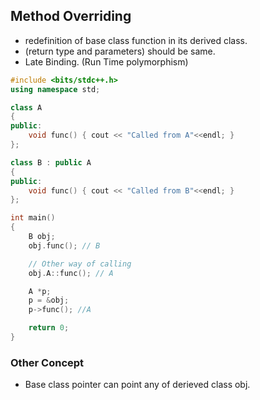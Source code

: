 ## Method Overriding

- redefinition of base class function in its derived class.
- (return type and parameters) should be same.
- Late Binding. (Run Time polymorphism)

```cpp
#include <bits/stdc++.h>
using namespace std;

class A
{
public:
    void func() { cout << "Called from A"<<endl; }
};

class B : public A
{
public:
    void func() { cout << "Called from B"<<endl; }
};

int main()
{
    B obj;
    obj.func(); // B

    // Other way of calling
    obj.A::func(); // A

    A *p;
    p = &obj;
    p->func(); //A

    return 0;
}
```

### Other Concept
- Base class pointer can point any of derieved class obj.